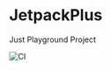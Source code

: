 # JetpackPlus
Just Playground Project

![CI](https://github.com/arifaizin/JetpackPlus/workflows/CI/badge.svg?branch=master)
